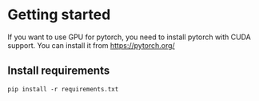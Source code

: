 # Getting started

If you want to use GPU for pytorch, you need to install pytorch with CUDA support. You can install it from https://pytorch.org/

## Install requirements

    pip install -r requirements.txt